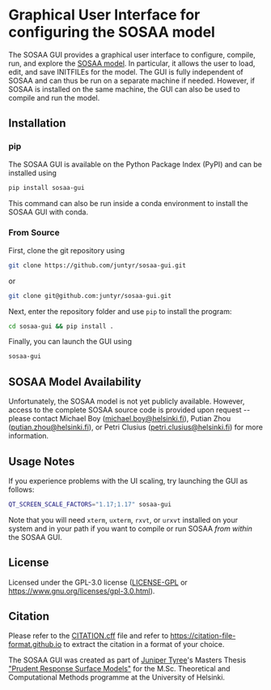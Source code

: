 # Graphical User Interface for configuring the SOSAA model

The SOSAA GUI provides a graphical user interface to configure, compile, run, and explore the [SOSAA model](https://www.helsinki.fi/en/researchgroups/multi-scale-modelling/sosaa). In particular, it allows the user to load, edit, and save INITFILEs for the model. The GUI is fully independent of SOSAA and can thus be run on a separate machine if needed. However, if SOSAA is installed on the same machine, the GUI can also be used to compile and run the model.

## Installation

### pip

The SOSAA GUI is available on the Python Package Index (PyPI) and can be installed using
```bash
pip install sosaa-gui
```
This command can also be run inside a conda environment to install the SOSAA GUI with conda.

### From Source

First, clone the git repository using
```bash
git clone https://github.com/juntyr/sosaa-gui.git
```
or
```bash
git clone git@github.com:juntyr/sosaa-gui.git
```

Next, enter the repository folder and use `pip` to install the program:
```bash
cd sosaa-gui && pip install .
```

Finally, you can launch the GUI using
```bash
sosaa-gui
```

## SOSAA Model Availability

Unfortunately, the SOSAA model is not yet publicly available. However, access to the complete SOSAA source code is provided upon request -- please contact Michael Boy (michael.boy@helsinki.fi), Putian Zhou (putian.zhou@helsinki.fi), or Petri Clusius (petri.clusius@helsinki.fi) for more information.

## Usage Notes

If you experience problems with the UI scaling, try launching the GUI as follows:
```bash
QT_SCREEN_SCALE_FACTORS="1.17;1.17" sosaa-gui
```

Note that you will need `xterm`, `uxterm`, `rxvt`, or `urxvt` installed on your system and in your path if you want to compile or run SOSAA *from within* the SOSAA GUI.

## License

Licensed under the GPL-3.0 license ([LICENSE-GPL](LICENSE-GPL) or https://www.gnu.org/licenses/gpl-3.0.html).

## Citation

Please refer to the [CITATION.cff](CITATION.cff) file and refer to https://citation-file-format.github.io to extract the citation in a format of your choice.

The SOSAA GUI was created as part of [Juniper Tyree](https://github.com/juntyr)'s Masters Thesis ["Prudent Response Surface Models"](https://github.com/juntyr/prudent-response-surface-models) for the M.Sc. Theoretical and Computational Methods programme at the University of Helsinki.
